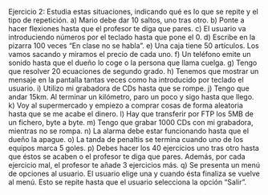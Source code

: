 
Ejercicio 2: Estudia estas situaciones, indicando qué es lo que se repite y el tipo de repetición.
a) Mario debe dar 10 saltos, uno tras otro.
b) Ponte a hacer flexiones hasta que el profesor te diga que pares.
c) El usuario va introduciendo números por el teclado hasta que pone el 0.
d) Escribe en la pizarra 100 veces “En clase no se habla”.
e) Una caja tiene 50 artículos. Los vamos sacando y miramos el precio de cada uno.
f) Un teléfono emite un sonido hasta que el dueño lo coge o la persona que llama cuelga.
g) Tengo que resolver 20 ecuaciones de segundo grado.
h) Tenemos que mostrar un mensaje en la pantalla tantas veces como ha introducido por
teclado el usuario.
i) Utilizo mi grabadora de CDs hasta que se rompe.
j) Tengo que andar 15km. Al terminar un kilómetro, paro un poco y sigo hasta que llego.
k) Voy al supermercado y empiezo a comprar cosas de forma aleatoria hasta que se me
acabe el dinero.
l) Hay que transferir por FTP los 5MB de un fichero, byte a byte.
m) Tengo que grabar 1000 CDs con mi grabadora, mientras no se rompa.
n) La alarma debe estar funcionando hasta que el dueño la apague.
o) La tanda de penaltis se termina cuando uno de los equipos marca 5 goles.
p) Debes hacer los 40 ejercicios uno tras otro hasta que éstos se acaben o el profesor te
diga que pares. Además, por cada ejercicio mal, el profesor te añade 3 ejercicios más.
q) Se presenta un menú de opciones al usuario. El usuario elige una y cuando ésta finaliza
se vuelve al menú. Esto se repite hasta que el usuario selecciona la opción “Salir”.
